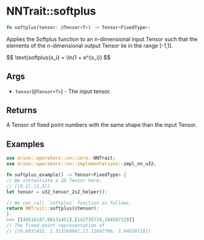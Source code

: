 # NNTrait::softplus

```rust
fn softplus(tensor: @Tensor<T>) -> Tensor<FixedType>;
```

Applies the Softplus function to an n-dimensional input Tensor such that the elements of the n-dimensional output Tensor lie in the range \[-1,1].

$$
\text{softplus{x_i} = \ln(1 + e^{x_i})
$$

## Args

* `tensor`(`@Tensor<T>`) - The input tensor.

## Returns

A Tensor of fixed point numbers with the same shape than the input Tensor.

## Examples

```rust
use orion::operators::nn::core::NNTrait;
use orion::operators::nn::implementations::impl_nn_u32;

fn softplus_example() -> Tensor<FixedType> {
// We instantiate a 2D Tensor here.
// [[0,1],[2,3]]
let tensor = u32_tensor_2x2_helper();

// We can call `softplus` function as follows.
return NNTrait::softplus(@tensor);
}
>>> [[46516187,88131451],[142735719,204587229]]
// The fixed point representation of
// [[0.6931452, 1.31326096],[2.12692796, 3.04858728]]
```
